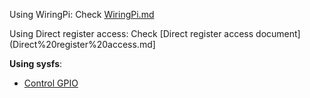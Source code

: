 Using WiringPi: Check [WiringPi.md](https://github.com/TranPhucVinh/Raspberry-Pi-C/blob/main/Physical%20layer/GPIO/WiringPi.md)

Using Direct register access: Check [Direct register access document](Direct%20register%20access.md]

**Using sysfs**:

* [Control GPIO](https://github.com/TranPhucVinh/Raspberry-Pi-C/blob/main/Physical%20layer/GPIO/sysfs_control_gpio.c)
